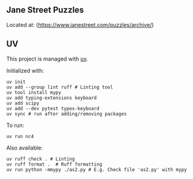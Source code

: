 ## Jane Street Puzzles

Located at: (https://www.janestreet.com/puzzles/archive/)


## UV
This project is managed with [uv](https://github.com/astral-sh/uv).

Initialized with:
```
uv init
uv add --group lint ruff # Linting tool
uv tool install mypy
uv add typing-extensions keyboard
uv add scipy
uv add --dev pytest types-keyboard
uv sync # run after adding/removing packages
```

To run:
```
uv run nc4
```

Also available:
```
uv ruff check . # Linting
uv ruff format .  # Ruff formatting
uv run python -mmypy ./as2.py # E.g. Check file 'as2.py' with mypy
```
